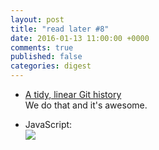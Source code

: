 ```yaml
---
layout: post
title: "read later #8"
date: 2016-01-13 11:00:00 +0000
comments: true
published: false
categories: digest
---
```

- [A tidy, linear Git history](http://www.bitsnbites.eu/?p=221)  
We do that and it's awesome.

- JavaScript:  
![](https://pbs.twimg.com/media/CWeYEUvWoAA5Z3V.png)


